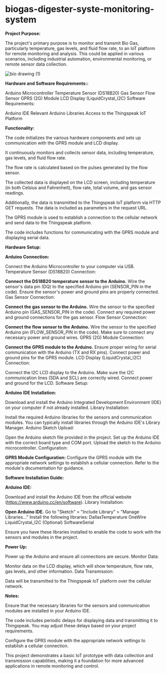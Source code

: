 # biogas-digester-syste-monitoring-system

**Project Purpose:**

The project's primary purpose is to monitor and transmit Bio Gas, particularly temperature, gas levels, and fluid flow rate, to an IoT platform for remote monitoring and analysis. This could be applied in various scenarios, including industrial automation, environmental monitoring, or remote sensor data collection.

![bio drawing (1)](https://github.com/Jerushan-jeru/biogas-digester-syste-monitoring-system/assets/75292658/cc3e049b-e6ac-4a79-aa41-f28e732ab6e3)



**Hardware and Software Requirements::**

Arduino Microcontroller
Temperature Sensor (DS18B20)
Gas Sensor
Flow Sensor
GPRS (2G) Module
LCD Display (LiquidCrystal_I2C)
Software Requirements:

Arduino IDE
Relevant Arduino Libraries
Access to the Thingspeak IoT Platform

**Functionality:**

The code initializes the various hardware components and sets up communication with the GPRS module and LCD display.

It continuously monitors and collects sensor data, including temperature, gas levels, and fluid flow rate.

The flow rate is calculated based on the pulses generated by the flow sensor.

The collected data is displayed on the LCD screen, including temperature (in both Celsius and Fahrenheit), flow rate, total volume, and gas sensor readings.

Additionally, the data is transmitted to the Thingspeak IoT platform via HTTP GET requests. The data is included as parameters in the request URL.

The GPRS module is used to establish a connection to the cellular network and send data to the Thingspeak platform.

The code includes functions for communicating with the GPRS module and displaying serial data.




**Hardware Setup:**

**Arduino Connection:**

Connect the Arduino Microcontroller to your computer via USB.
Temperature Sensor (DS18B20) Connection:

**Connect the DS18B20 temperature sensor to the Arduino.**
Wire the sensor's data pin (DQ) to the specified Arduino pin (SENSOR_PIN in the code).
Ensure the sensor's power and ground pins are properly connected.
Gas Sensor Connection:

**Connect the gas sensor to the Arduino.**
Wire the sensor to the specified Arduino pin (GAS_SENSOR_PIN in the code).
Connect any required power and ground connections for the gas sensor.
Flow Sensor Connection:

**Connect the flow sensor to the Arduino.**
Wire the sensor to the specified Arduino pin (FLOW_SENSOR_PIN in the code).
Make sure to connect any necessary power and ground wires.
GPRS (2G) Module Connection:

**Connect the GPRS module to the Arduino.**
Ensure proper wiring for serial communication with the Arduino (TX and RX pins).
Connect power and ground pins for the GPRS module.
LCD Display (LiquidCrystal_I2C) Connection:

Connect the I2C LCD display to the Arduino.
Make sure the I2C communication lines (SDA and SCL) are correctly wired.
Connect power and ground for the LCD.
Software Setup:


**Arduino IDE Installation:**

Download and install the Arduino Integrated Development Environment (IDE) on your computer if not already installed.
Library Installation:

Install the required Arduino libraries for the sensors and communication modules. You can typically install libraries through the Arduino IDE's Library Manager.
Arduino Sketch Upload:

Open the Arduino sketch file provided in the project.
Set up the Arduino IDE with the correct board type and COM port.
Upload the sketch to the Arduino microcontroller.
Configuration:

**GPRS Module Configuration:**
Configure the GPRS module with the appropriate network settings to establish a cellular connection. Refer to the module's documentation for guidance.



**Software Installation Guide:**

**Arduino IDE:**

Download and install the Arduino IDE from the official website (https://www.arduino.cc/en/software).
Library Installation:

**Open Arduino IDE.**
Go to "Sketch" > "Include Library" > "Manage Libraries..."
Install the following libraries:
DallasTemperature
OneWire
LiquidCrystal_I2C
(Optional) SoftwareSerial

Ensure you have these libraries installed to enable the code to work with the sensors and modules in the project.






**Power Up:**

Power up the Arduino and ensure all connections are secure.
Monitor Data:

Monitor data on the LCD display, which will show temperature, flow rate, gas levels, and other information.
Data Transmission:

Data will be transmitted to the Thingspeak IoT platform over the cellular network.


**Notes:**

Ensure that the necessary libraries for the sensors and communication modules are installed in your Arduino IDE.

The code includes periodic delays for displaying data and transmitting it to Thingspeak. You may adjust these delays based on your project requirements.

Configure the GPRS module with the appropriate network settings to establish a cellular connection.

This project demonstrates a basic IoT prototype with data collection and transmission capabilities, making it a foundation for more advanced applications in remote monitoring and control.






